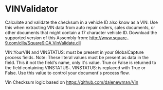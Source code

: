 # VINValidator
Calculate and validate the checksum in a vehicle ID also know as a VIN.  Use this when extracting VIN data from auto repair orders, sales documents, or other documents that might contain a 17 character vehicle ID.  Download the supported version of this Assembly from:  http://www.square-9.com/dlls/Square9.CA.VinValidate.dll

VIN:YourVIN and VINSTATUS: must be present in your GlobalCapture process fields.  Note: These literal values must be present as data in the field. This it not the field's name, only it's value. True or False is returned to the field containing VINSTATUS:.  VINSTATUS: is replaced with True or False.  Use this value to control your document's process flow.

Vin Checksum logic based on https://github.com/dalenewman/Vin

